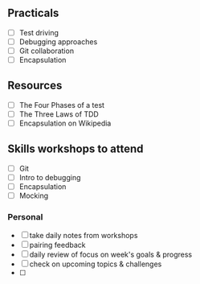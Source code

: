 ## Practicals
- [ ] Test driving
- [ ] Debugging approaches
- [ ] Git collaboration
- [ ] Encapsulation

## Resources
- [ ] The Four Phases of a test
- [ ] The Three Laws of TDD
- [ ] Encapsulation on Wikipedia

## Skills workshops to attend
- [ ] Git
- [ ] Intro to debugging
- [ ] Encapsulation
- [ ] Mocking

### Personal 
- [ ] take daily notes from workshops
- [ ] pairing feedback
- [ ] daily review of focus on week's goals & progress
- [ ] check on upcoming topics & challenges
- [ ] 